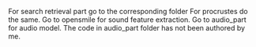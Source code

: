 For search retrieval part go to the corresponding folder
For procrustes do the same.
Go to opensmile for sound feature extraction.
Go to audio_part for audio model.
The code in audio_part folder has not been authored by me.
